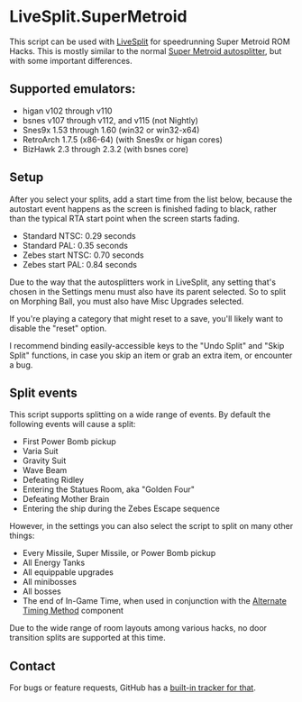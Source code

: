 # LiveSplit.SuperMetroid

This script can be used with [LiveSplit](http://livesplit.github.io) for speedrunning Super Metroid ROM Hacks. This is mostly similar to the normal [Super Metroid autosplitter](https://github.com/UNHchabo/AutoSplitters/tree/master/SuperMetroid), but with some important differences.

## Supported emulators:
- higan v102 through v110
- bsnes v107 through v112, and v115 (not Nightly)
- Snes9x 1.53 through 1.60 (win32 or win32-x64)
- RetroArch 1.7.5 (x86-64) (with Snes9x or higan cores)
- BizHawk 2.3 through 2.3.2 (with bsnes core)

## Setup
After you select your splits, add a start time from the list below, because the autostart event happens as the screen is finished fading to black, rather than the typical RTA start point when the screen starts fading.

- Standard NTSC: 0.29 seconds
- Standard PAL: 0.35 seconds
- Zebes start NTSC: 0.70 seconds
- Zebes start PAL: 0.84 seconds

Due to the way that the autosplitters work in LiveSplit, any setting that's chosen in the Settings menu must also have its parent selected. So to split on Morphing Ball, you must also have Misc Upgrades selected.

If you're playing a category that might reset to a save, you'll likely want to disable the "reset" option.

I recommend binding easily-accessible keys to the "Undo Split" and "Skip Split" functions, in case you skip an item or grab an extra item, or encounter a bug.

## Split events
This script supports splitting on a wide range of events. By default the following events will cause a split:
- First Power Bomb pickup
- Varia Suit
- Gravity Suit
- Wave Beam
- Defeating Ridley
- Entering the Statues Room, aka "Golden Four"
- Defeating Mother Brain
- Entering the ship during the Zebes Escape sequence

However, in the settings you can also select the script to split on many other things:
- Every Missile, Super Missile, or Power Bomb pickup
- All Energy Tanks
- All equippable upgrades
- All minibosses
- All bosses
- The end of In-Game Time, when used in conjunction with the [Alternate Timing Method](https://github.com/Dalet/LiveSplit.AlternateTimingMethod/releases) component

Due to the wide range of room layouts among various hacks, no door transition splits are supported at this time.

## Contact
For bugs or feature requests, GitHub has a [built-in tracker for that](https://github.com/UNHchabo/AutoSplitters/issues).
